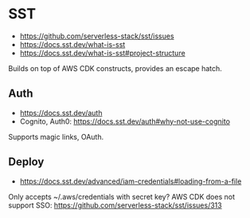 # SST

- https://github.com/serverless-stack/sst/issues
- https://docs.sst.dev/what-is-sst
- https://docs.sst.dev/what-is-sst#project-structure

Builds on top of AWS CDK constructs, provides an escape hatch.

## Auth

- https://docs.sst.dev/auth
- Cognito, Auth0: https://docs.sst.dev/auth#why-not-use-cognito

Supports magic links, OAuth.

## Deploy

- https://docs.sst.dev/advanced/iam-credentials#loading-from-a-file

Only accepts ~/.aws/credentials with secret key?
AWS CDK does not support SSO: https://github.com/serverless-stack/sst/issues/313
